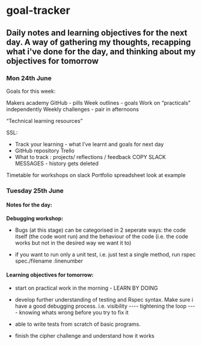 # goal-tracker #

## Daily notes and learning objectives for the next day. A way of gathering my thoughts, recapping what i've done for the day, and thinking about my objectives for tomorrow ##

### Mon 24th June ###



Goals for this week:

Makers academy GitHub - pills
Week outlines - goals
Work on “practicals” independently
Weekly challenges - pair in afternoons

“Technical learning resources”

SSL:
*  Track your learning - what I’ve learnt and goals for next day
*  GitHub repository
Trello
*   What to track : projects/ reflections / feedback
COPY SLACK MESSAGES - history gets deleted

Timetable for workshops on slack
Portfolio spreadsheet look at example


### Tuesday 25th June ###


#### Notes for the day: ####

**Debugging workshop:**

 * Bugs (at this stage) can be categorised in 2 seperate ways: the code itself (the code wont run) and the behaviour of the code (i.e. the code works but not in the desired way we want it to)


*  if you want to run only a unit test, i.e. just test a single method, run rspec spec./filename :linenumber



#### Learning objectives for tomorrow: ####

* start on practical work in the morning - LEARN BY DOING

* develop further understanding of testing and Rspec syntax. Make sure i have a good debugging process. i.e. visibility ---- tightening the loop ---- knowing whats wrong before you try to fix it

* able to write tests from scratch of basic programs.

* finish the cipher challenge and understand how it works
